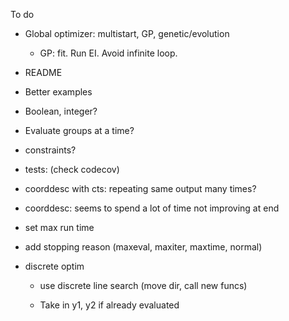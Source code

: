 To do

* Global optimizer: multistart, GP, genetic/evolution

  * GP: fit. Run EI. Avoid infinite loop.

* README

* Better examples

* Boolean, integer?

* Evaluate groups at a time?

* constraints?

* tests: (check codecov)

* coorddesc with cts: repeating same output many times?

* coorddesc: seems to spend a lot of time not improving at end

* set max run time

* add stopping reason (maxeval, maxiter, maxtime, normal)

* discrete optim

  - use discrete line search (move dir, call new funcs)
  
  - Take in y1, y2 if already evaluated
